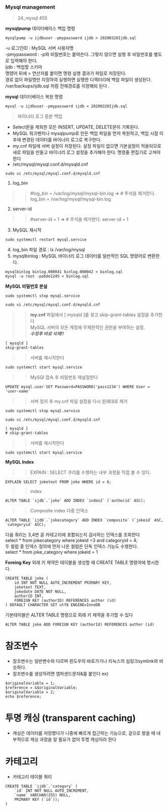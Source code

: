 ### Mysql management
> 24_mysql 455   

**mysqlpump** 데이터베이스 백업 명령  
```
mysqlpump -u ijdbuser -pmypassword ijdb > 20200320Ijdb.sql
```
-u 로그인ID : MySQL 서버 사용자명  
-pmypassword : -p와 비밀번호는 붙여쓴다. 그렇지 않으면 실행 후 비밀번호를 별도로 입력해야 한다.  
ijdb : 백업할 스키마  
명령어 뒤에 > 연산자를 붙이면 명령 실행 결과가 파일로 저장된다.   
경로 없이 파일명만 지정하여 실행하면 실행한 디렉터리에 백업 파일이 생성된다.  
/var/backups/ijdb.sql 처럼 전체경로를 지정해되 된다 .

**mysql** 데이터베이스 복원 명령 
```
mysql -u ijdbuser -pmypassword ijdb < 20200320Ijdb.sql
```
> 바이너리 로그 증분 백업   
- Select문을 제외한 모든 INSERT, UPDATE, DELETE문이 기록된다.  
- MySQL 워크벤치나 mysqlpump로 만든 백업 파일을 먼저 복원하고, 백업 시점 이후에 변경된 데이터를 바이너리 로그로 복구한다.  
- my.cnf 파일에 서버 설정이 저장된다. 설정 파일이 없으면 기본설정이 적용되므로 새로 파일을 만들고 바이너리 로그 설정을 추가해야 한다. 명령줄 편집기로 고쳐야 한다  
- /etc/mysql/mysql.conf.d/mysqld.cnf
```
sudo vi /etc/mysql/mysql.conf.d/mysqld.cnf
```
1. log_bin
>> #log_bin                 = /var/log/mysql/mysql-bin.log
=> # 주석을 제거한다.
>> log_bin                 = /var/log/mysql/mysql-bin.log
2. server-id 
>> #server-id               = 1
=> # 주석을 제거한다.
>> server-id               = 1
3. MySQL 재시작
```
sudo systemctl restart mysql.service
```
4. log_bin 파일 경로 : ls /var/log/mysql
5. mysqlbinlog : MySQL 바이너리 로그 데이터를 일반적인 SQL 명령어로 변환한다.
```
mysqlbinlog binlog.000041 binlog.000042 > binlog.sql
mysql -u root -pabde1245 < binlog.sql
```

**MySQL 비밀번호 분실**
```
sudo systemctl stop mysql.service

sudo vi /etc/mysql/mysql.conf.d/mysqld.cnf
```
>> **my.cnf** 파일에서 [ mysqld ]를 찾고 skip-grant-tables 설정을 추가한다    
>> MySQL 서버의 모든 계정에 무제한적인 권한을 부여하는 설정.   
>> ***수정후 바로 삭제!!***
```
[ mysqld ]
skip-grant-tables
```
>> 서버를 재시작한다  
```
sudo systemctl start mysql.service
```
>> MySQl 접속 후 비밀번호 재설정한다  
```
UPDATE mysql.user SET Password=PASSWORD('pass1234') WHERE User = 'user-name'
```
>> 서버 정지 후 my.cnf 파일 설정을 다시 원래대로 제거  
```
sudo systemctl stop mysql.service

sudo vi /etc/mysql/mysql.conf.d/mysqld.cnf

[ mysqld ]  
# skip-grant-tables  
```
>> 서버를 재시작한다    
```
sudo systemctl start mysql.service
```

**MySQL Index**
>> EXPAIN : SELECT 쿠리를 수행하는 내부 과정을 직접 볼 수 있다.  
```
EXPLAIN SELECT joketext FROM joke WHERE id = 6;
```
>> index  
```
ALTER TABLE `ijdb`.`joke` ADD INDEX `index2` (`authorid` ASC);
```

>> Composite index 다중 인덱스  
```
ALTER TABLE `ijdb`.`jokecategory` ADD INDEX `composite` (`jokeid` ASC, `categoryid` ASC);
```
다음 쿼리는 3,4번 글 카테고리에 포함되는지 검사하는 인덱스를 조회한다  
select * from jokecategory where jokeid =3 and categoryid = 4;  
두 컬럼 중 인덱스 정의에 먼저 나온 컬럼은 단독 인덱스 기능도 수행한다.  
select * from joke_category where jokeid = 1  

**Foreing Key**
외래 키 제약은 테이블을 생성할 때 CREATE TABLE 명령어에 명시한다.  
```
CREATE TABLE joke (
    id INT NOT NULL AUTO_INCREMENT PRIMARY KEY,
    joketext TEXT,
    jokedate DATE NOT NULL,
    authorID INT,
    FOREIGN KEY (authorID) REFERENCES author (id)
) DEFAULT CHARACTER SET utf8 ENGINE=InnoDB
```
기본테이블은 ALTER TABLE 명령으로 외래 키 제약을 추가할 수 있다  
```
ALTER TABLE joke ADD FOREIGN KEY (authorId) REFERENCES author (id)
```

# 참조변수
- 참조변수는 일반변수와 다르며 윈도우의 바로가기나 리눅스의 심링크symlink와 비슷하다.
- 참조변수를 생성하려면 앰퍼샌드문자&를 붙인다
ex)
```
$originalVariable = 1;
$reference = &$originalVariable;
$originalVariable = 2;
echo $reference;
```
# 투명 캐싱 (transparent caching)
- 캐싱은 데이터를 저장했다가 나중에 빠르게 접근하는 기능으로, 겉으로 봤을 때 내부적으로 캐싱 과정을 알 필요가 없어 투명 캐싱이라 한다

# 카테고리
- 카테고리 테이블 쿼리 
```
CREATE TABLE `ijdb`.`category` (
    `id` INT NOT NULL AUTO_INCREMENT,
    `name` VARCHAR(255) NULL,
    PRIMARY KEY (`id`));
)
```
